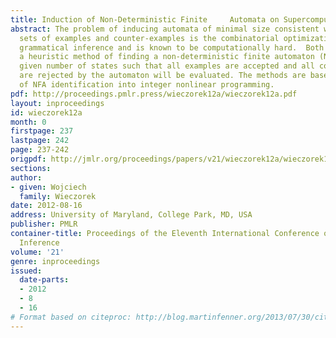 ```yaml
---
title: Induction of Non-Deterministic Finite     Automata on Supercomputers
abstract: The problem of inducing automata of minimal size consistent with finite
  sets of examples and counter-examples is the combinatorial optimization task of
  grammatical inference and is known to be computationally hard.  Both an exact and
  a heuristic method of finding a non-deterministic finite automaton (NFA) with a
  given number of states such that all examples are accepted and all counter-examples
  are rejected by the automaton will be evaluated. The methods are based on a translation
  of NFA identification into integer nonlinear programming.
pdf: http://proceedings.pmlr.press/wieczorek12a/wieczorek12a.pdf
layout: inproceedings
id: wieczorek12a
month: 0
firstpage: 237
lastpage: 242
page: 237-242
origpdf: http://jmlr.org/proceedings/papers/v21/wieczorek12a/wieczorek12a.pdf
sections: 
author:
- given: Wojciech
  family: Wieczorek
date: 2012-08-16
address: University of Maryland, College Park, MD, USA
publisher: PMLR
container-title: Proceedings of the Eleventh International Conference on Grammatical
  Inference
volume: '21'
genre: inproceedings
issued:
  date-parts:
  - 2012
  - 8
  - 16
# Format based on citeproc: http://blog.martinfenner.org/2013/07/30/citeproc-yaml-for-bibliographies/
---
```

